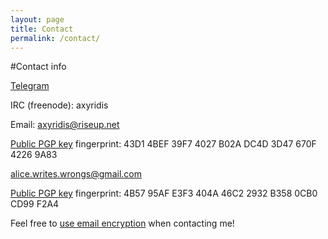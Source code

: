 ```yaml
---
layout: page
title: Contact
permalink: /contact/
---
```


#Contact info

[Telegram](https://telegram.me/aliceriot)

IRC (freenode): axyridis

Email: <axyridis@riseup.net> 

[Public PGP key](https://pgp.mit.edu/pks/lookup?op=get&search=0x3D47670F42269A83) fingerprint: 43D1 4BEF 39F7 4027 B02A DC4D 3D47 670F 4226 9A83 

<alice.writes.wrongs@gmail.com> 

[Public PGP key](https://pgp.mit.edu/pks/lookup?op=get&search=0xB3580CB0CD99F2A4) fingerprint: 4B57 95AF E3F3 404A 46C2 2932 B358 0CB0 CD99 F2A4

Feel free to [use email encryption](https://emailselfdefense.fsf.org/en/) when contacting
me!
